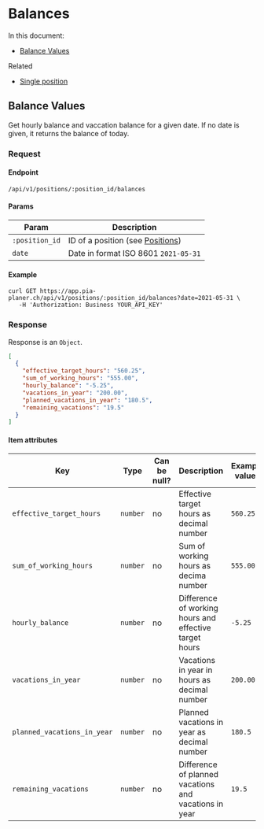 # Balances

In this document:

- [Balance Values](#balance-values)

Related

- [Single position](../positions.md#single-position)

## Balance Values

Get hourly balance and vaccation balance for a given date.
If no date is given, it returns the balance of today.

### Request

#### Endpoint

```
/api/v1/positions/:position_id/balances
```

#### Params

| Param          | Description                                         |
| -------------- | --------------------------------------------------- |
| `:position_id` | ID of a position (see [Positions](../positions.md)) |
| `date`         | Date in format ISO 8601 `2021-05-31`                |

#### Example

```
curl GET https://app.pia-planer.ch/api/v1/positions/:position_id/balances?date=2021-05-31 \
   -H 'Authorization: Business YOUR_API_KEY'
```

### Response

Response is an `Object`.

```json
[
  {
    "effective_target_hours": "560.25",
    "sum_of_working_hours": "555.00",
    "hourly_balance": "-5.25",
    "vacations_in_year": "200.00",
    "planned_vacations_in_year": "180.5",
    "remaining_vacations": "19.5"
  }
]
```

#### Item attributes

| Key                         | Type     | Can be null? | Description                                            | Example values |
| --------------------------- | -------- | ------------ | ------------------------------------------------------ | -------------- |
| `effective_target_hours`    | `number` | no           | Effective target hours as decimal number               | `560.25`       |
| `sum_of_working_hours`      | `number` | no           | Sum of working hours as decima number                  | `555.00`       |
| `hourly_balance`            | `number` | no           | Difference of working hours and effective target hours | `-5.25`        |
| `vacations_in_year`         | `number` | no           | Vacations in year in hours as decimal number           | `200.00`       |
| `planned_vacations_in_year` | `number` | no           | Planned vacations in year as decimal number            | `180.5`        |
| `remaining_vacations`       | `number` | no           | Difference of planned vacations and vacations in year  | `19.5`         |
